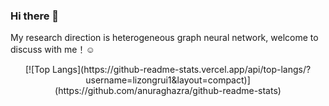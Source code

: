 ### Hi there 👋
My research direction is heterogeneous graph neural network, welcome to discuss with me！<font style="vertical-align: inherit;"><font style="vertical-align: inherit;">☺</font></font>
<!--
**lizongrui1/lizongrui1** is a ✨ _special_ ✨ repository because its `README.md` (this file) appears on your GitHub profile.
-->

<div align="center">
[![Top Langs](https://github-readme-stats.vercel.app/api/top-langs/?username=lizongrui1&layout=compact)](https://github.com/anuraghazra/github-readme-stats)

</div>

